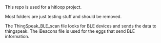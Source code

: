 This repo is used for a hitloop project.

Most folders are just testing stuff and should be removed.

The ThingSpeak_BLE_scan file looks for BLE devices and sends the data to thingspeak.
The iBeacons file is used for the eggs that send BLE information.
